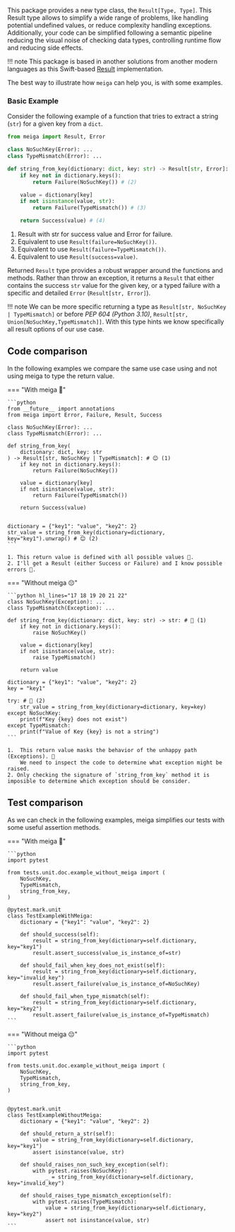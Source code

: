 This package provides a new type class, the `Result[Type, Type]`.
This Result type allows to simplify a wide range of problems, like handling potential undefined values, or reduce complexity handling exceptions.
Additionally, your code can be simplified following a semantic pipeline reducing the visual noise of checking data types, controlling runtime flow and reducing side effects.

!!! note
    This package is based in another solutions from another modern languages as this Swift-based [Result](https://github.com/antitypical/Result) implementation.


The best way to illustrate how `meiga` can help you, is with some examples.

### Basic Example

Consider the following example of a function that tries to extract a string (`str`) for a given key from a `dict`.

```python hl_lines="6 8 12 14"
from meiga import Result, Error

class NoSuchKey(Error): ...
class TypeMismatch(Error): ...

def string_from_key(dictionary: dict, key: str) -> Result[str, Error]: # (1)
    if key not in dictionary.keys():
        return Failure(NoSuchKey()) # (2)

    value = dictionary[key]
    if not isinstance(value, str):
        return Failure(TypeMismatch()) # (3)

    return Success(value) # (4)
```

1. Result with str for success value and Error for failure.
2. Equivalent to use `Result(failure=NoSuchKey())`.
3. Equivalent to use `Result(failure=TypeMismatch())`.
4. Equivalent to use `Result(success=value)`.


Returned `Result` type provides a robust wrapper around the functions and methods. Rather than throw an exception, it returns a `Result` that either contains the success `str` value for the given key, or a typed failure with a specific and detailed `Error` (`Result[str, Error]`).

!!! note
    We can be more specific returning a type as `Result[str, NoSuchKey | TypeMismatch]` or before *PEP 604 (Python 3.10)*, `Result[str, Union[NoSuchKey,TypeMismatch]]`.
    With this type hints we know specifically all result options of our use case.

## Code comparison

In the following examples we compare the same use case using and not using meiga to type the return value.

=== "With meiga 🧙"

    ```python
    from __future__ import annotations
    from meiga import Error, Failure, Result, Success

    class NoSuchKey(Error): ...
    class TypeMismatch(Error): ...

    def string_from_key(
        dictionary: dict, key: str
    ) -> Result[str, NoSuchKey | TypeMismatch]: # 😊 (1)
        if key not in dictionary.keys():
            return Failure(NoSuchKey())

        value = dictionary[key]
        if not isinstance(value, str):
            return Failure(TypeMismatch())

        return Success(value)


    dictionary = {"key1": "value", "key2": 2}
    str_value = string_from_key(dictionary=dictionary, key="key1").unwrap() # 😊 (2)
    ```

    1. This return value is defined with all possible values 🎉.
    2. I'll get a Result (either Success or Failure) and I know possible errors 🎉.

=== "Without meiga 😔"

    ```python hl_lines="17 18 19 20 21 22"
    class NoSuchKey(Exception): ...
    class TypeMismatch(Exception): ...

    def string_from_key(dictionary: dict, key: str) -> str: # 🥲 (1)
        if key not in dictionary.keys():
            raise NoSuchKey()

        value = dictionary[key]
        if not isinstance(value, str):
            raise TypeMismatch()

        return value

    dictionary = {"key1": "value", "key2": 2}
    key = "key1"

    try: # 🥲 (2)
        str_value = string_from_key(dictionary=dictionary, key=key)
    except NoSuchKey:
        print(f"Key {key} does not exist")
    except TypeMismatch:
        print(f"Value of Key {key} is not a string")
    ```

    1.  This return value masks the behavior of the unhappy path (Exceptions). 🥲
        We need to inspect the code to determine what exception might be raised.
    2. Only checking the signature of `string_from_key` method it is imposible to determine which exception should be consider.


## Test comparison

As we can check in the following examples, meiga simplifies our tests with some useful assertion methods.

=== "With meiga 🧙"

    ```python
    import pytest

    from tests.unit.doc.example_without_meiga import (
        NoSuchKey,
        TypeMismatch,
        string_from_key,
    )

    @pytest.mark.unit
    class TestExampleWithMeiga:
        dictionary = {"key1": "value", "key2": 2}

        def should_success(self):
            result = string_from_key(dictionary=self.dictionary, key="key1")
            result.assert_success(value_is_instance_of=str)

        def should_fail_when_key_does_not_exist(self):
            result = string_from_key(dictionary=self.dictionary, key="invalid_key")
            result.assert_failure(value_is_instance_of=NoSuchKey)

        def should_fail_when_type_mismatch(self):
            result = string_from_key(dictionary=self.dictionary, key="key2")
            result.assert_failure(value_is_instance_of=TypeMismatch)
    ```

=== "Without meiga 😔"

    ```python
    import pytest

    from tests.unit.doc.example_without_meiga import (
        NoSuchKey,
        TypeMismatch,
        string_from_key,
    )


    @pytest.mark.unit
    class TestExampleWithoutMeiga:
        dictionary = {"key1": "value", "key2": 2}

        def should_return_a_str(self):
            value = string_from_key(dictionary=self.dictionary, key="key1")
            assert isinstance(value, str)

        def should_raises_non_such_key_exception(self):
            with pytest.raises(NoSuchKey):
                _ = string_from_key(dictionary=self.dictionary, key="invalid_key")

        def should_raises_type_mismatch_exception(self):
            with pytest.raises(TypeMismatch):
                value = string_from_key(dictionary=self.dictionary, key="key2")
                assert not isinstance(value, str)
    ```
